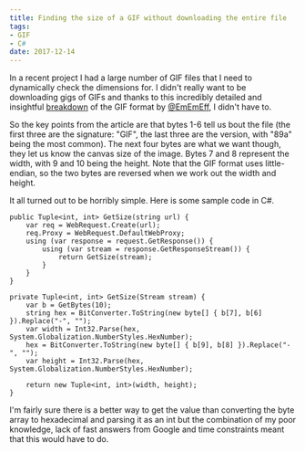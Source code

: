 ```yaml
---
title: Finding the size of a GIF without downloading the entire file
tags:
- GIF
- C#
date: 2017-12-14
---
```

In a recent project I had a large number of GIF files that I need to dynamically check the dimensions for. I didn't really want to be downloading gigs of GIFs and thanks to this incredibly detailed and insightful [breakdown][1] of the GIF format by [@EmEmEff][2], I didn't have to. 

So the key points from the article are that bytes 1-6 tell us bout the file (the first three are the signature: "GIF", the last three are the version, with "89a" being the most common). The next four bytes are what we want though, they let us know the canvas size of the image. Bytes 7 and 8 represent the width, with 9 and 10 being the height. Note that the GIF format uses little-endian, so the two bytes are reversed when we work out the width and height.

It all turned out to be horribly simple. Here is some sample code in C#.

    public Tuple<int, int> GetSize(string url) {
        var req = WebRequest.Create(url);
        req.Proxy = WebRequest.DefaultWebProxy;
        using (var response = request.GetResponse()) {
            using (var stream = response.GetResponseStream()) {
                return GetSize(stream);
            }
        }
    }
    
    private Tuple<int, int> GetSize(Stream stream) {
        var b = GetBytes(10);
        string hex = BitConverter.ToString(new byte[] { b[7], b[6] }).Replace("-", "");
        var width = Int32.Parse(hex, System.Globalization.NumberStyles.HexNumber);
        hex = BitConverter.ToString(new byte[] { b[9], b[8] }).Replace("-", "");
        var height = Int32.Parse(hex, System.Globalization.NumberStyles.HexNumber);
    
        return new Tuple<int, int>(width, height);
    }

I'm fairly sure there is a better way to get the value than converting the byte array to hexadecimal and parsing it as an int but the combination of my poor knowledge, lack of fast answers from Google and time constraints meant that this would have to do.

  [1]: http://www.matthewflickinger.com/lab/whatsinagif/bits_and_bytes.asp
  [2]: https://twitter.com/EmEmEff